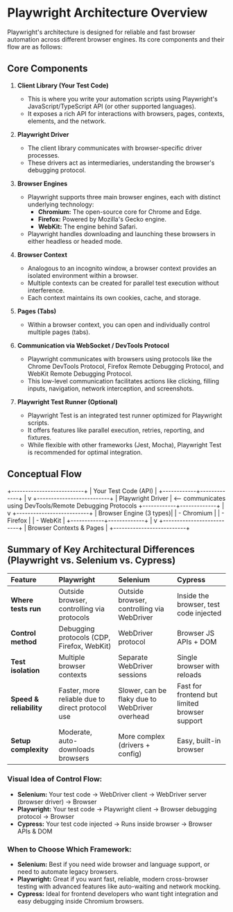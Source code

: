 # Playwright Architecture Overview

Playwright's architecture is designed for reliable and fast browser automation across different browser engines. Its core components and their flow are as follows:

## Core Components

1.  **Client Library (Your Test Code)**
    * This is where you write your automation scripts using Playwright's JavaScript/TypeScript API (or other supported languages).
    * It exposes a rich API for interactions with browsers, pages, contexts, elements, and the network.

2.  **Playwright Driver**
    * The client library communicates with browser-specific driver processes.
    * These drivers act as intermediaries, understanding the browser's debugging protocol.

3.  **Browser Engines**
    * Playwright supports three main browser engines, each with distinct underlying technology:
        * **Chromium:** The open-source core for Chrome and Edge.
        * **Firefox:** Powered by Mozilla's Gecko engine.
        * **WebKit:** The engine behind Safari.
    * Playwright handles downloading and launching these browsers in either headless or headed mode.

4.  **Browser Context**
    * Analogous to an incognito window, a browser context provides an isolated environment within a browser.
    * Multiple contexts can be created for parallel test execution without interference.
    * Each context maintains its own cookies, cache, and storage.

5.  **Pages (Tabs)**
    * Within a browser context, you can open and individually control multiple pages (tabs).

6.  **Communication via WebSocket / DevTools Protocol**
    * Playwright communicates with browsers using protocols like the Chrome DevTools Protocol, Firefox Remote Debugging Protocol, and WebKit Remote Debugging Protocol.
    * This low-level communication facilitates actions like clicking, filling inputs, navigation, network interception, and screenshots.

7.  **Playwright Test Runner (Optional)**
    * Playwright Test is an integrated test runner optimized for Playwright scripts.
    * It offers features like parallel execution, retries, reporting, and fixtures.
    * While flexible with other frameworks (Jest, Mocha), Playwright Test is recommended for optimal integration.

## Conceptual Flow

+--------------------------+
|   Your Test Code (API)   |
+------------+-------------+
             |
             v
+--------------------------+
|    Playwright Driver     | <-- communicates using DevTools/Remote Debugging Protocols
+------------+-------------+
             |
             v
+--------------------------+
|   Browser Engine (3 types)|
|  - Chromium              |
|  - Firefox               |
|  - WebKit                |
+------------+-------------+
             |
             v
+--------------------------+
| Browser Contexts & Pages |
+--------------------------+


## Summary of Key Architectural Differences (Playwright vs. Selenium vs. Cypress)

| Feature                 | Playwright                                   | Selenium                                    | Cypress                                   |
| :---------------------- | :------------------------------------------- | :------------------------------------------ | :---------------------------------------- |
| **Where tests run** | Outside browser, controlling via protocols   | Outside browser, controlling via WebDriver  | Inside the browser, test code injected    |
| **Control method** | Debugging protocols (CDP, Firefox, WebKit)   | WebDriver protocol                          | Browser JS APIs + DOM                     |
| **Test isolation** | Multiple browser contexts                    | Separate WebDriver sessions                 | Single browser with reloads               |
| **Speed & reliability** | Faster, more reliable due to direct protocol use | Slower, can be flaky due to WebDriver overhead | Fast for frontend but limited browser support |
| **Setup complexity** | Moderate, auto-downloads browsers            | More complex (drivers + config)             | Easy, built-in browser                    |

### Visual Idea of Control Flow:

* **Selenium:** Your test code → WebDriver client → WebDriver server (browser driver) → Browser
* **Playwright:** Your test code → Playwright client → Browser debugging protocol → Browser
* **Cypress:** Your test code injected → Runs inside browser → Browser APIs & DOM

### When to Choose Which Framework:

* **Selenium:** Best if you need wide browser and language support, or need to automate legacy browsers.
* **Playwright:** Great if you want fast, reliable, modern cross-browser testing with advanced features like auto-waiting and network mocking.
* **Cypress:** Ideal for frontend developers who want tight integration and easy debugging inside Chromium browsers.